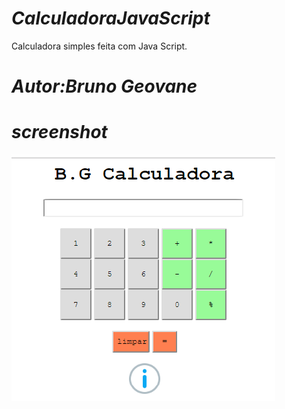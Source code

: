 # _CalculadoraJavaScript_
Calculadora simples feita com Java Script.

# _Autor:Bruno Geovane_

# _screenshot_

![Screenshot](screenshot.png)

